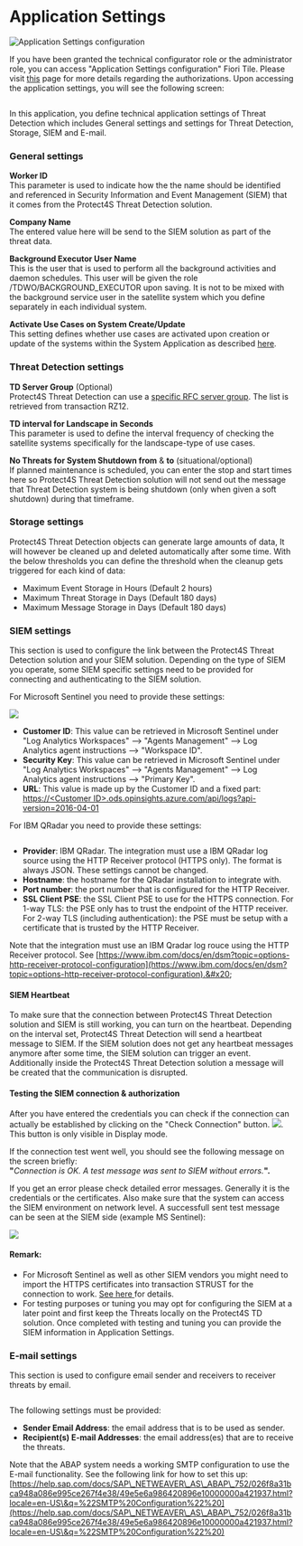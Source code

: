 # Application Settings

![Application Settings configuration](<../.gitbook/assets/image (29).png>)

If you have been granted the technical configurator role or the administrator role, you can access "Application Settings configuration" Fiori Tile. Please visit [this](system-configuration-fiori-application/users-and-authorizations/authorizations.md) page for more details regarding the authorizations. Upon accessing the application settings, you will see the following screen:

<figure><img src="../.gitbook/assets/image (3).png" alt=""><figcaption></figcaption></figure>

In this application, you define technical application settings of Threat Detection which includes General settings and settings for Threat Detection, Storage, SIEM and E-mail.

### **General settings**

**Worker ID**\
This parameter is used to indicate how the the name should be identified and referenced in Security Information and Event Management (SIEM) that it comes from the Protect4S Threat Detection solution.

**Company Name**\
The entered value here will be send to the SIEM solution as part of the threat data.

**Background Executor User Name**\
This is the user that is used to perform all the background activities and daemon schedules. This user will be given the role /TDWO/BACKGROUND\_EXECUTOR upon saving. It is not to be mixed with the background service user in the satellite system which you define separately in each individual system.

**Activate Use Cases on System Create/Update**\
This setting defines whether use cases are activated upon creation or update of the systems within the System Application as described [here](system-configuration-fiori-application/).

### **Threat Detection settings**

**TD Server Group** (Optional)\
Protect4S Threat Detection can use a [specific RFC server group](troubleshooting/using-server-groups.md). The list is retrieved from transaction RZ12.

**TD interval for Landscape in Seconds**\
This parameter is used to define the interval frequency of checking the satellite systems specifically for the landscape-type of use cases.&#x20;

**No Threats for System Shutdown from** & **to** (situational/optional)\
If planned maintenance is scheduled, you can enter the stop and start times here so Protect4S Threat Detection solution will not send out the message that Threat Detection system is being shutdown (only when given a soft shutdown) during that timeframe.

### **Storage settings**

Protect4S Threat Detection objects can generate large amounts of data, It will however be cleaned up and deleted automatically after some time. With the below thresholds you can define the threshold when the cleanup gets triggered for each kind of data:

* Maximum Event Storage in Hours (Default 2 hours)
* Maximum Threat Storage in Days (Default 180 days)
* Maximum Message Storage in Days (Default 180 days)

### SIEM settings

This section is used to configure the link between the Protect4S Threat Detection solution and your SIEM solution. Depending on the type of SIEM you operate, some SIEM specific settings need to be provided for connecting and authenticating to the SIEM solution.&#x20;

For Microsoft Sentinel you need to provide these settings:

![](<../.gitbook/assets/image (41).png>)

* **Customer ID**: This value can be retrieved in Microsoft Sentinel under "Log Analytics Workspaces" --> "Agents Management" --> Log Analytics agent instructions --> "Workspace ID".
* **Security Key**: This value can be retrieved in Microsoft Sentinel under "Log Analytics Workspaces" --> "Agents Management" --> Log Analytics agent instructions --> "Primary Key".
* **URL**: This value is made up by the Customer ID and a fixed part: [https://\<Customer ID>.ods.opinsights.azure.com/api/logs?api-version=2016-04-01](../technical-setup/installation/https:/%3CCustomer\_ID%3E.ods.opinsights.azure.com/api/logs)

For IBM QRadar you need to provide these settings:

<figure><img src="../.gitbook/assets/image (2).png" alt=""><figcaption></figcaption></figure>

* **Provider**: IBM QRadar. The integration must use a IBM QRadar log source using the HTTP Receiver protocol (HTTPS only). The format is always JSON. These settings cannot be changed.&#x20;
* **Hostname**: the hostname for the QRadar installation to integrate with.
* **Port number**: the port number that is configured for the HTTP Receiver.
* **SSL Client PSE**: the SSL Client PSE to use for the HTTPS connection. For 1-way TLS: the PSE only has to trust the endpoint of the HTTP receiver. For 2-way TLS (including authentication): the PSE must be setup with a certificate that is trusted by the HTTP Receiver.

Note that the integration must use an IBM Qradar log rouce using the HTTP Receiver protocol. See [https://www.ibm.com/docs/en/dsm?topic=options-http-receiver-protocol-configuration](https://www.ibm.com/docs/en/dsm?topic=options-http-receiver-protocol-configuration).&#x20;

#### SIEM Heartbeat

To make sure that the connection between Protect4S Threat Detection solution and SIEM is still working, you can turn on the heartbeat. Depending on the interval set, Protect4S Threat Detection will send a heartbeat message to SIEM. If the SIEM solution does not get any heartbeat messages anymore after some time, the SIEM solution can trigger an event. Additionally inside the Protect4S Threat Detection solution a message will be created that the communication is disrupted.

#### Testing the SIEM connection & authorization

After you have entered the credentials you can check if the connection can actually be established by clicking on the "Check Connection" button. ![](<../.gitbook/assets/image (7) (2).png>). This button is only visible in Display mode.

If the connection test went well, you should see the following message on the screen briefly:\
**"**_Connection is OK. A test message was sent to SIEM without errors._**".**

If you get an error please check detailed error messages. Generally it is the credentials or the certificates. Also make sure that the system can access the SIEM environment on network level. A successfull sent test message can be seen at the SIEM side (example MS Sentinel):

![](<../.gitbook/assets/image (25).png>)

#### **Remark:**

* For Microsoft Sentinel as well as other SIEM vendors you might need to import the HTTPS certificates into transaction STRUST for the connection to work. [See here ](troubleshooting/siem-certificates.md)for details.
* For testing purposes or tuning you may opt for configuring the SIEM at a later point and first keep the Threats locally on the Protect4S TD solution. Once completed with testing and tuning you can provide the SIEM information in Application Settings.

### E-mail settings

This section is used to configure email sender and receivers to receiver threats by email.&#x20;

<figure><img src="../.gitbook/assets/image (8).png" alt=""><figcaption></figcaption></figure>

&#x20;The following settings must be provided:

* **Sender Email Address**: the email address that is to be used as sender.
* **Recipient(s) E-mail Addresses**: the email address(es) that are to receive the threats.

Note that the ABAP system needs a working SMTP configuration to use the E-mail functionality. See the following link for how to set this up: [https://help.sap.com/docs/SAP\_NETWEAVER\_AS\_ABAP\_752/026f8a31bca948a086e995ce267f4e38/49e5e6a986420896e10000000a421937.html?locale=en-US\&q=%22SMTP%20Configuration%22%20](https://help.sap.com/docs/SAP\_NETWEAVER\_AS\_ABAP\_752/026f8a31bca948a086e995ce267f4e38/49e5e6a986420896e10000000a421937.html?locale=en-US\&q=%22SMTP%20Configuration%22%20)



